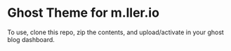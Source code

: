 # Ghost Theme for m.ller.io

To use, clone this repo, zip the contents, and upload/activate in your ghost blog dashboard.
